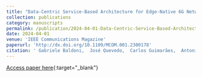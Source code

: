 ```yaml
---
title: "Data-Centric Service-Based Architecture for Edge-Native 6G Network"
collection: publications
category: manuscripts
permalink: /publication/2024-04-01-Data-Centric-Service-Based-Architecture-for-Edge-Native-6G-Network
date: 2024-04-01
venue: 'IEEE Communications Magazine'
paperurl: 'http://dx.doi.org/10.1109/MCOM.001.2300178'
citation: ' Gabriele Baldoni,  José Quevedo,  Carlos Guimarães,  Antonio Oliva,  Angelo Corsaro, &quot;Data-Centric Service-Based Architecture for Edge-Native 6G Network.&quot; IEEE Communications Magazine, 2024.'
---
```

[Access paper here](http://dx.doi.org/10.1109/MCOM.001.2300178){:target="_blank"}
